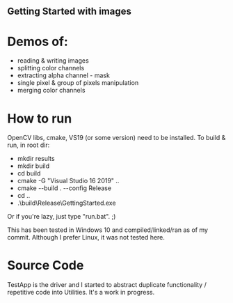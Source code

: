 ## Getting Started with images
# Demos of:
* reading & writing images
* splitting color channels
* extracting alpha channel - mask
* single pixel & group of pixels manipulation
* merging color channels

# How to run
OpenCV libs, cmake, VS19 (or some version) need to be installed.
To build & run, in root dir:
* mkdir results
* mkdir build
* cd build
* cmake -G "Visual Studio 16 2019" ..
* cmake --build . --config Release
* cd ..
* .\build\Release\GettingStarted.exe

Or if you're lazy, just type "run.bat". ;)

This has been tested in Windows 10 and compiled/linked/ran as of my commit. Although I prefer Linux, it was not tested here.

# Source Code
TestApp is the driver and I started to abstract duplicate functionality / repetitive code into Utilities. It's a work in progress. 